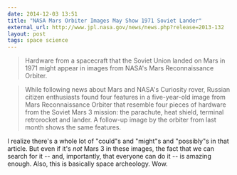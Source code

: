 ```yaml
---
date: 2014-12-03 13:51
title: "NASA Mars Orbiter Images May Show 1971 Soviet Lander"
external_url: http://www.jpl.nasa.gov/news/news.php?release=2013-132
layout: post
tags: space science
---
```


>Hardware from a spacecraft that the Soviet Union landed on Mars in 1971 might appear in images from NASA's Mars Reconnaissance Orbiter.

>While following news about Mars and NASA's Curiosity rover, Russian citizen enthusiasts found four features in a five-year-old image from Mars Reconnaissance Orbiter that resemble four pieces of hardware from the Soviet Mars 3 mission: the parachute, heat shield, terminal retrorocket and lander. A follow-up image by the orbiter from last month shows the same features.

I realize  there's a whole lot of "could"s and "might"s and "possibly"s in that article. But even if it's *not* Mars 3 in these images, the fact that we can search for it -- and, importantly, that everyone can do it --  is amazing enough. Also, this is basically space archeology. Wow.
